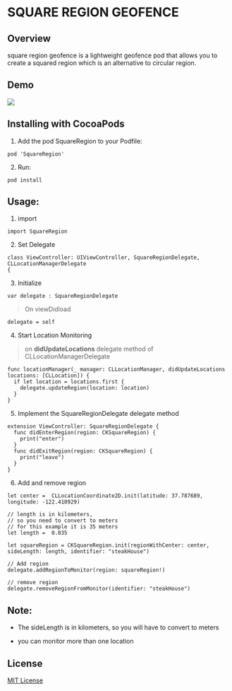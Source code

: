 # SQUARE REGION GEOFENCE

## Overview

square region geofence is a lightweight geofence pod that allows you to create a squared region which is an alternative to circular region.

## Demo

![](Gif/demo.gif)

## Installing with CocoaPods

1. Add the pod SquareRegion to your Podfile:

```
pod 'SquareRegion'
```
2. Run:

```
pod install
```
## Usage:

1. import
```
import SquareRegion
```

2. Set Delegate

```
class ViewController: UIViewController, SquareRegionDelegate, CLLocationManagerDelegate
{
```

3. Initialize

```
var delegate : SquareRegionDelegate
```
> On viewDidload

```
delegate = self
```

4. Start Location Monitoring
> on **didUpdateLocations** delegate method of CLLocationManagerDelegate

```
func locationManager(_ manager: CLLocationManager, didUpdateLocations locations: [CLLocation]) {
  if let location = locations.first {
    delegate.updateRegion(location: location)
  }
}
```

5. Implement the SquareRegionDelegate delegate method

```
extension ViewController: SquareRegionDelegate {
  func didEnterRegion(region: CKSquareRegion) {
    print("enter")
  }
  func didExitRegion(region: CKSquareRegion) {
    print("leave")
  }
}
```

6. Add and remove region

```
let center =  CLLocationCoordinate2D.init(latitude: 37.787689, longitude: -122.410929)

// length is in kilometers,
// so you need to convert to meters
// for this example it is 35 meters
let length =  0.035

let squareRegion = CKSquareRegion.init(regionWithCenter: center, sideLength: length, identifier: "steakHouse")

// Add region
delegate.addRegionToMonitor(region: squareRegion!)

// remove region
delegate.removeRegionFromMonitor(identifier: "steakHouse")
```

## Note:

* The sideLength is in kilometers, so you will have to convert to meters

* you can monitor more than one location

## License

[MIT License](https://github.com/yveslym/Square-geofence-region/blob/master/LICENSE)
